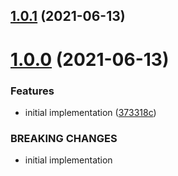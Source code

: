 ## [1.0.1](https://github.com/vincegando/priority-queue-node/compare/v1.0.0...v1.0.1) (2021-06-13)



# [1.0.0](https://github.com/vincegando/priority-queue-node/compare/373318c0caf67687cea8dc17a9e6d4cb838afab6...v1.0.0) (2021-06-13)


### Features

* initial implementation ([373318c](https://github.com/vincegando/priority-queue-node/commit/373318c0caf67687cea8dc17a9e6d4cb838afab6))


### BREAKING CHANGES

* initial implementation



